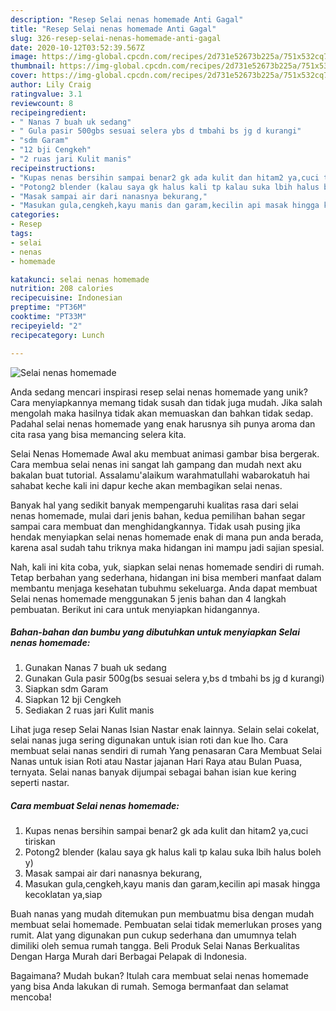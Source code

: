```yaml
---
description: "Resep Selai nenas homemade Anti Gagal"
title: "Resep Selai nenas homemade Anti Gagal"
slug: 326-resep-selai-nenas-homemade-anti-gagal
date: 2020-10-12T03:52:39.567Z
image: https://img-global.cpcdn.com/recipes/2d731e52673b225a/751x532cq70/selai-nenas-homemade-foto-resep-utama.jpg
thumbnail: https://img-global.cpcdn.com/recipes/2d731e52673b225a/751x532cq70/selai-nenas-homemade-foto-resep-utama.jpg
cover: https://img-global.cpcdn.com/recipes/2d731e52673b225a/751x532cq70/selai-nenas-homemade-foto-resep-utama.jpg
author: Lily Craig
ratingvalue: 3.1
reviewcount: 8
recipeingredient:
- " Nanas 7 buah uk sedang"
- " Gula pasir 500gbs sesuai selera ybs d tmbahi bs jg d kurangi"
- "sdm Garam"
- "12 bji Cengkeh"
- "2 ruas jari Kulit manis"
recipeinstructions:
- "Kupas nenas bersihin sampai benar2 gk ada kulit dan hitam2 ya,cuci tiriskan"
- "Potong2 blender (kalau saya gk halus kali tp kalau suka lbih halus boleh y)"
- "Masak sampai air dari nanasnya bekurang,"
- "Masukan gula,cengkeh,kayu manis dan garam,kecilin api masak hingga kecoklatan ya,siap"
categories:
- Resep
tags:
- selai
- nenas
- homemade

katakunci: selai nenas homemade 
nutrition: 208 calories
recipecuisine: Indonesian
preptime: "PT36M"
cooktime: "PT33M"
recipeyield: "2"
recipecategory: Lunch

---
```



![Selai nenas homemade](https://img-global.cpcdn.com/recipes/2d731e52673b225a/751x532cq70/selai-nenas-homemade-foto-resep-utama.jpg)

Anda sedang mencari inspirasi resep selai nenas homemade yang unik? Cara menyiapkannya memang tidak susah dan tidak juga mudah. Jika salah mengolah maka hasilnya tidak akan memuaskan dan bahkan tidak sedap. Padahal selai nenas homemade yang enak harusnya sih punya aroma dan cita rasa yang bisa memancing selera kita.

Selai Nenas Homemade Awal aku membuat animasi gambar bisa bergerak. Cara membua selai nenas ini sangat lah gampang dan mudah next aku bakalan buat tutorial. Assalamu&#39;alaikum warahmatullahi wabarokatuh hai sahabat keche kali ini dapur keche akan membagikan selai nenas.

Banyak hal yang sedikit banyak mempengaruhi kualitas rasa dari selai nenas homemade, mulai dari jenis bahan, kedua pemilihan bahan segar sampai cara membuat dan menghidangkannya. Tidak usah pusing jika hendak menyiapkan selai nenas homemade enak di mana pun anda berada, karena asal sudah tahu triknya maka hidangan ini mampu jadi sajian spesial.


Nah, kali ini kita coba, yuk, siapkan selai nenas homemade sendiri di rumah. Tetap berbahan yang sederhana, hidangan ini bisa memberi manfaat dalam membantu menjaga kesehatan tubuhmu sekeluarga. Anda dapat membuat Selai nenas homemade menggunakan 5 jenis bahan dan 4 langkah pembuatan. Berikut ini cara untuk menyiapkan hidangannya.

<!--inarticleads1-->

##### Bahan-bahan dan bumbu yang dibutuhkan untuk menyiapkan Selai nenas homemade:

1. Gunakan  Nanas 7 buah uk sedang
1. Gunakan  Gula pasir 500g(bs sesuai selera y,bs d tmbahi bs jg d kurangi)
1. Siapkan sdm Garam
1. Siapkan 12 bji Cengkeh
1. Sediakan 2 ruas jari Kulit manis


Lihat juga resep Selai Nanas Isian Nastar enak lainnya. Selain selai cokelat, selai nanas juga sering digunakan untuk isian roti dan kue lho. Cara membuat selai nanas sendiri di rumah Yang penasaran Cara Membuat Selai Nanas untuk isian Roti atau Nastar jajanan Hari Raya atau Bulan Puasa, ternyata. Selai nanas banyak dijumpai sebagai bahan isian kue kering seperti nastar. 

<!--inarticleads2-->

##### Cara membuat Selai nenas homemade:

1. Kupas nenas bersihin sampai benar2 gk ada kulit dan hitam2 ya,cuci tiriskan
1. Potong2 blender (kalau saya gk halus kali tp kalau suka lbih halus boleh y)
1. Masak sampai air dari nanasnya bekurang,
1. Masukan gula,cengkeh,kayu manis dan garam,kecilin api masak hingga kecoklatan ya,siap


Buah nanas yang mudah ditemukan pun membuatmu bisa dengan mudah membuat selai homemade. Pembuatan selai tidak memerlukan proses yang rumit. Alat yang digunakan pun cukup sederhana dan umumnya telah dimiliki oleh semua rumah tangga. Beli Produk Selai Nanas Berkualitas Dengan Harga Murah dari Berbagai Pelapak di Indonesia. 

Bagaimana? Mudah bukan? Itulah cara membuat selai nenas homemade yang bisa Anda lakukan di rumah. Semoga bermanfaat dan selamat mencoba!
